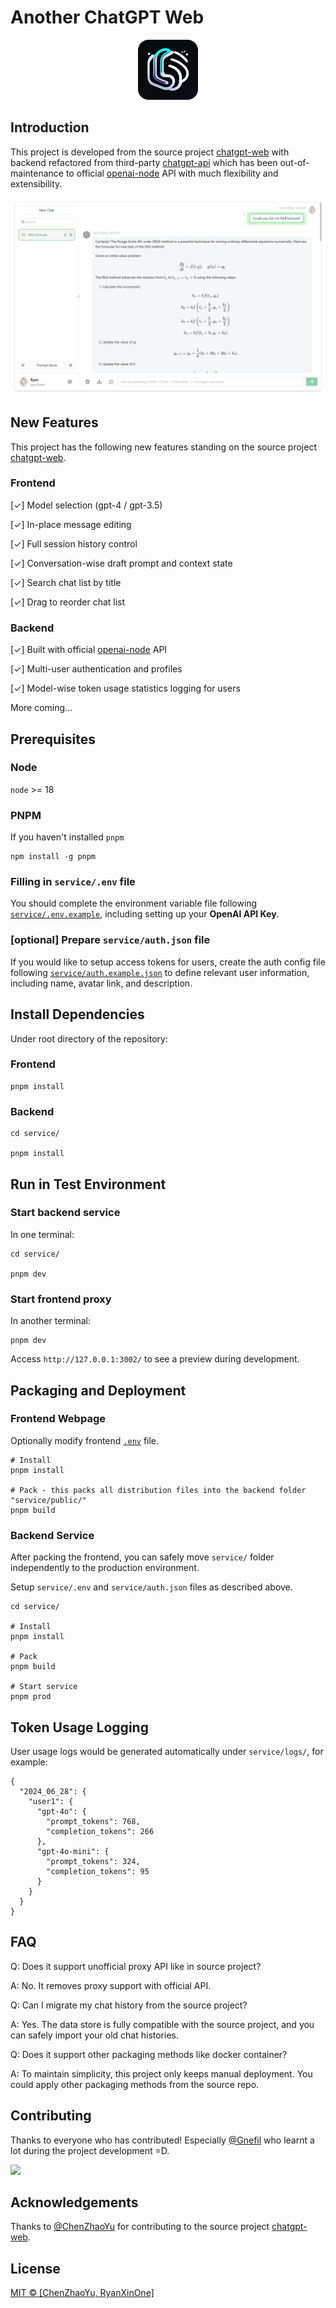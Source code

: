 # Another ChatGPT Web

<p align="center">
  <img alt="icon" src="./public/icon-96-96.png">
</p>

## Introduction

This project is developed from the source project [chatgpt-web](https://github.com/Chanzhaoyu/chatgpt-web) with backend refactored from third-party [chatgpt-api](https://github.com/transitive-bullshit/agentic/tree/chatgpt-api) which has been out-of-maintenance to official [openai-node](https://github.com/openai/openai-node) API with much flexibility and extensibility.

![preview](./preview/chat_editing.png)

## New Features

This project has the following new features standing on the source project [chatgpt-web](https://github.com/Chanzhaoyu/chatgpt-web).

### Frontend

[✓] Model selection (gpt-4 / gpt-3.5)

[✓] In-place message editing

[✓] Full session history control

[✓] Conversation-wise draft prompt and context state

[✓] Search chat list by title

[✓] Drag to reorder chat list

### Backend

[✓] Built with official [openai-node](https://github.com/openai/openai-node) API

[✓] Multi-user authentication and profiles

[✓] Model-wise token usage statistics logging for users

More coming...

## Prerequisites

### Node

`node` >= 18

### PNPM

If you haven't installed `pnpm`
```shell
npm install -g pnpm
```

### Filling in `service/.env` file

You should complete the environment variable file following [`service/.env.example`](service/.env.example), including setting up your **OpenAI API Key**.

### [optional] Prepare `service/auth.json` file

If you would like to setup access tokens for users, create the auth config file following [`service/auth.example.json`](service/auth.example.json) to define relevant user information, including name, avatar link, and description.

## Install Dependencies

Under root directory of the repository:

### Frontend

```shell
pnpm install
```

### Backend

```shell
cd service/

pnpm install
```

## Run in Test Environment

### Start backend service

In one terminal:

```shell
cd service/

pnpm dev
```

### Start frontend proxy

In another terminal:

```shell
pnpm dev
```

Access `http://127.0.0.1:3002/` to see a preview during development.

## Packaging and Deployment

### Frontend Webpage

Optionally modify frontend [`.env`](.env) file.

```shell
# Install
pnpm install

# Pack - this packs all distribution files into the backend folder "service/public/"
pnpm build
```

### Backend Service

After packing the frontend, you can safely move `service/` folder independently to the production environment.

Setup `service/.env` and `service/auth.json` files as described above.

```shell
cd service/

# Install
pnpm install

# Pack
pnpm build

# Start service
pnpm prod
```

## Token Usage Logging

User usage logs would be generated automatically under `service/logs/`, for example:

```
{
  "2024_06_28": {
    "user1": {
      "gpt-4o": {
        "prompt_tokens": 768,
        "completion_tokens": 266
      },
      "gpt-4o-mini": {
        "prompt_tokens": 324,
        "completion_tokens": 95
      }
    }
  }
}
```

## FAQ

Q: Does it support unofficial proxy API like in source project?

A: No. It removes proxy support with official API.

Q: Can I migrate my chat history from the source project?

A: Yes. The data store is fully compatible with the source project, and you can safely import your old chat histories.

Q: Does it support other packaging methods like docker container?

A: To maintain simplicity, this project only keeps manual deployment. You could apply other packaging methods from the source repo.

## Contributing

Thanks to everyone who has contributed! Especially [@Gnefil](https://github.com/Gnefil) who learnt a lot during the project development =D.

<a href="https://github.com/RyanXinOne/another-chatgpt-web/graphs/contributors">
  <img src="https://contrib.rocks/image?repo=RyanXinOne/another-chatgpt-web" />
</a>

## Acknowledgements

Thanks to [@ChenZhaoYu](https://github.com/Chanzhaoyu) for contributing to the source project [chatgpt-web](https://github.com/Chanzhaoyu/chatgpt-web).

## License
[MIT © [ChenZhaoYu, RyanXinOne]](./LICENSE)
